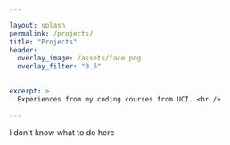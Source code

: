```yaml
---

layout: splash
permalink: /projects/
title: "Projects"
header:
  overlay_image: /assets/face.png
  overlay_filter: "0.5"
  

excerpt: >
  Experiences from my coding courses from UCI. <br />

---
```




I don't know what to do here